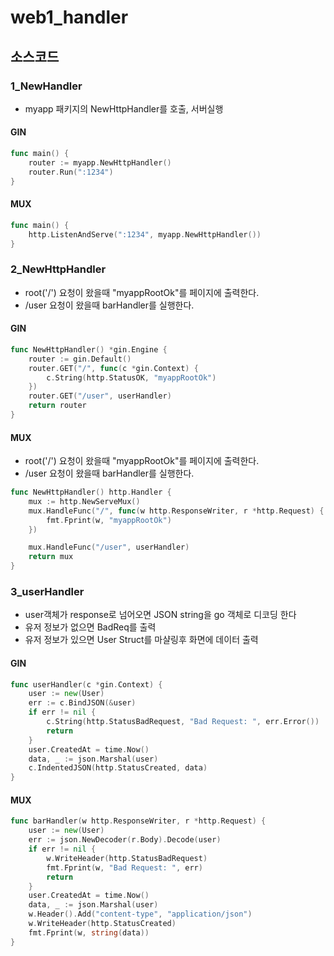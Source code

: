 # web1_handler

## 소스코드

### 1_NewHandler
- myapp 패키지의 NewHttpHandler를 호출, 서버실행
#### GIN
```go
func main() {
	router := myapp.NewHttpHandler()
	router.Run(":1234")
}
```
#### MUX
```go
func main() {
	http.ListenAndServe(":1234", myapp.NewHttpHandler())
}
```
### 2_NewHttpHandler
- root('/') 요청이 왔을때 "myappRootOk"를 페이지에 출력한다.
- /user 요청이 왔을때 barHandler를 실행한다.
#### GIN
```go
func NewHttpHandler() *gin.Engine {
	router := gin.Default()
	router.GET("/", func(c *gin.Context) {
		c.String(http.StatusOK, "myappRootOk")
	})
	router.GET("/user", userHandler)
	return router
}
```
#### MUX
- root('/') 요청이 왔을때 "myappRootOk"를 페이지에 출력한다.
- /user 요청이 왔을때 barHandler를 실행한다.
```go
func NewHttpHandler() http.Handler {
	mux := http.NewServeMux()
	mux.HandleFunc("/", func(w http.ResponseWriter, r *http.Request) {
		fmt.Fprint(w, "myappRootOk")
	})

	mux.HandleFunc("/user", userHandler)
	return mux
}
```
### 3_userHandler
- user객체가 response로 넘어오면 JSON string을 go 객체로 디코딩 한다
- 유저 정보가 없으면 BadReq를 출력
- 유저 정보가 있으면 User Struct를 마샬링후 화면에 데이터 출력
#### GIN
```go
func userHandler(c *gin.Context) {
	user := new(User)
	err := c.BindJSON(&user)
	if err != nil {
		c.String(http.StatusBadRequest, "Bad Request: ", err.Error())
		return
	}
	user.CreatedAt = time.Now()
	data, _ := json.Marshal(user)
	c.IndentedJSON(http.StatusCreated, data)
}
```
#### MUX
```go
func barHandler(w http.ResponseWriter, r *http.Request) {
	user := new(User)
	err := json.NewDecoder(r.Body).Decode(user)
	if err != nil {
		w.WriteHeader(http.StatusBadRequest)
		fmt.Fprint(w, "Bad Request: ", err)
		return
	}
	user.CreatedAt = time.Now()
	data, _ := json.Marshal(user)
	w.Header().Add("content-type", "application/json")
	w.WriteHeader(http.StatusCreated)
	fmt.Fprint(w, string(data))
}
```
